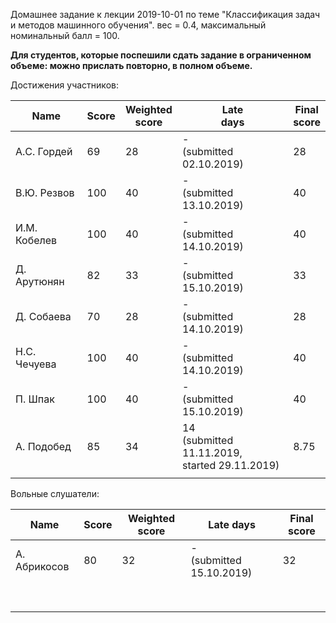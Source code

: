 Домашнее задание к лекции 2019-10-01 по теме "Классификация задач и методов машинного обучения". вес = 0.4, максимальный номинальный балл = 100.





**Для студентов, которые поспешили сдать задание в ограниченном объеме: можно прислать повторно, в полном объеме.**



Достижения участников:

| Name         | Score | Weighted<br>score | Late<br>days                                           | Final<br>score |
| ------------ | ----- | ----------------- | ------------------------------------------------------ | -------------- |
| А.С. Гордей  | 69    | 28                | -<br>(submitted 02.10.2019)                            | 28             |
| В.Ю. Резвов  | 100   | 40                | -<br>(submitted 13.10.2019)                            | 40             |
| И.М. Кобелев | 100   | 40                | -<br>(submitted 14.10.2019)                            | 40             |
| Д. Арутюнян  | 82    | 33                | -<br>(submitted 15.10.2019)                            | 33             |
| Д. Собаева   | 70    | 28                | -<br>(submitted 14.10.2019)                            | 28             |
| Н.С. Чечуева | 100   | 40                | -<br>(submitted 14.10.2019)                            | 40             |
| П. Шпак      | 100   | 40                | -<br>(submitted 15.10.2019)                            | 40             |
| А. Подобед   | 85    | 34                | 14<br/>(submitted 11.11.2019,<br />started 29.11.2019) | 8.75           |
|              |       |                   |                                                        |                |



Вольные слушатели:

| Name         | Score | Weighted score | Late days                    | Final score |
| ------------ | ----- | -------------- | ---------------------------- | ----------- |
| А. Абрикосов | 80    | 32             | -<br/>(submitted 15.10.2019) | 32          |
|              |       |                |                              |             |
|              |       |                |                              |             |
|              |       |                |                              |             |
|              |       |                |                              |             |
|              |       |                |                              |             |
|              |       |                |                              |             |
|              |       |                |                              |             |
|              |       |                |                              |             |